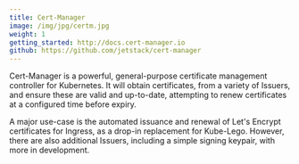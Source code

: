 ```yaml
---
title: Cert-Manager
image: /img/jpg/certm.jpg
weight: 1
getting_started: http://docs.cert-manager.io
github: https://github.com/jetstack/cert-manager
---
```


Cert-Manager is a powerful, general-purpose certificate management controller for Kubernetes. It will obtain certificates, from a variety of Issuers, and ensure these are valid and up-to-date, attempting to renew certificates at a configured time before expiry.

A major use-case is the automated issuance and renewal of Let's Encrypt certificates for Ingress, as a drop-in replacement for Kube-Lego. However, there are also additional Issuers, including a simple signing keypair, with more in development.